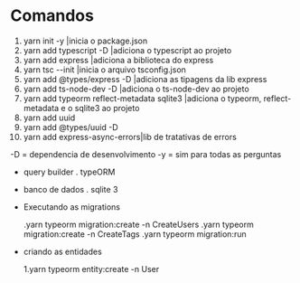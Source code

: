 # Comandos

1. yarn init -y |inicia o package.json
2. yarn add typescript -D |adiciona o typescript ao projeto
3. yarn add express |adiciona a biblioteca do express
4. yarn tsc --init |inicia o arquivo tsconfig.json
5. yarn add @types/express -D |adiciona as tipagens da lib express
6. yarn add ts-node-dev -D |adiciona o ts-node-dev ao projeto
7. yarn add typeorm reflect-metadata sqlite3 |adiciona o typeorm, reflect-metadata e o sqlite3 ao projeto
8. yarn add uuid
9. yarn add @types/uuid -D
10. yarn add express-async-errors|lib de tratativas de errors

-D = dependencia de desenvolvimento
-y = sim para todas as perguntas

- query builder
  . typeORM

- banco de dados
  . sqlite 3

- Executando as migrations

  .yarn typeorm migration:create -n CreateUsers
  .yarn typeorm migration:create -n CreateTags
  .yarn typeorm migration:run

- criando as entidades

  1.yarn typeorm entity:create -n User

